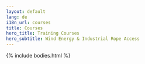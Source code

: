 ```yaml
---
layout: default
lang: de
i18n_url: courses
title: Courses
hero_title: Training Courses
hero_subtitle: Wind Energy & Industrial Rope Access
---
```


{% include bodies.html %}